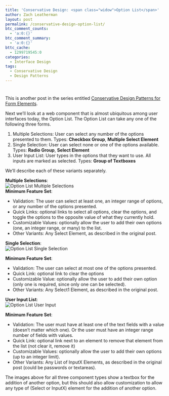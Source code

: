 ```yaml
---
title: 'Conservative Design: <span class="widow">Option List</span>'
author: Zach Leatherman
layout: post
permalink: /conservative-design-option-list/
btc_comment_counts:
  - 'a:0:{}'
btc_comment_summary:
  - 'a:0:{}'
bttc_cache:
  - 1299719545:0
categories:
  - Interface Design
tags:
  - Conservative Design
  - Design Patterns
---
```

# 

This is another post in the series entitled [Conservative Design Patterns for Form Elements][1].

 [1]: http://www.zachleat.com/web/2007/02/22/conservative-design-patterns-for-form-elements/

Next we’ll look at a web component that is almost ubiquitous among user interfaces today, the Option List. The Option List can take any one of the following three forms.

1.  Multiple Selections: User can select any number of the options presented to them. Types: **Checkbox Group**, **Multiple Select Element**
2.  Single Selection: User can select none or one of the options available. Types: **Radio Group**, **Select Element**
3.  User Input List: User types in the options that they want to use. All inputs are marked as selected. Types: **Group of Textboxes**

We’ll describe each of these variants separately.

**Multiple Selections**:  
![Option List Multiple Selections][2]  
**Minimum Feature Set**:

 [2]: http://www.zachleat.com/web/wp-content/uploads/2007/02/optionlist_multiple1.gif

*   Validation: The user can select at least one, an integer range of options, or any number of the options presented.
*   Quick Links: optional links to select all options, clear the options, and toggle the options to the opposite value of what they currently hold.
*   Customizable Values: optionally allow the user to add their own options (one, an integer range, or many) to the list.
*   Other Variants: Any Select Element, as described in the original post.

**Single Selection**:  
![Option List Single Selection][3]

 [3]: http://www.zachleat.com/web/wp-content/uploads/2007/02/optionlist_single1.gif

**Minimum Feature Set**:

*   Validation: The user can select at most one of the options presented.
*   Quick Link: optional link to clear the options
*   Customizable Value: optionally allow the user to add their own option (only one is required, since only one can be selected).
*   Other Variants: Any Select1 Element, as described in the original post.

**User Input List**:  
![Option List User Input][4]

 [4]: http://www.zachleat.com/web/wp-content/uploads/2007/02/optionlist_all4.gif

**Minimum Feature Set**:

*   Validation: The user must have at least one of the text fields with a value (doesn’t matter which one). Or the user must have an integer range number of fields with values.
*   Quick Link: optional link next to an element to remove that element from the list (not clear it, remove it)
*   Customizable Values: optionally allow the user to add their own options (up to an integer limit).
*   Other Variants: Any List of InputX Elements, as described in the original post (could be passwords or textareas).

The images above for all three component types show a textbox for the addition of another option, but this should also allow customization to allow any type of (Select or InputX) element for the addition of another option.